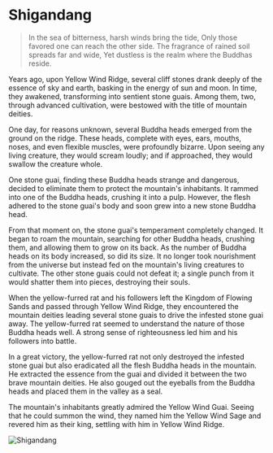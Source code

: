 # Shigandang

> In the sea of bitterness, harsh winds bring the tide,
> Only those favored one can reach the other side.
> The fragrance of rained soil spreads far and wide,
> Yet dustless is the realm where the Buddhas reside.

Years ago, upon Yellow Wind Ridge, several cliff stones drank deeply of
the essence of sky and earth, basking in the energy of sun and moon. In
time, they awakened, transforming into sentient stone guais. Among
them, two, through advanced cultivation, were bestowed with the title of
mountain deities.

One day, for reasons unknown, several Buddha heads emerged from the
ground on the ridge. These heads, complete with eyes, ears, mouths,
noses, and even flexible muscles, were profoundly bizarre. Upon seeing
any living creature, they would scream loudly; and if approached, they
would swallow the creature whole.

One stone guai, finding these Buddha heads strange and dangerous,
decided to eliminate them to protect the mountain's inhabitants. It
rammed into one of the Buddha heads, crushing it into a pulp. However,
the flesh adhered to the stone guai's body and soon grew into a new stone
Buddha head.

From that moment on, the stone guai's temperament completely
changed. It began to roam the mountain, searching for other Buddha
heads, crushing them, and allowing them to grow on its back. As the
number of Buddha heads on its body increased, so did its size. It no longer
took nourishment from the universe but instead fed on the mountain's
living creatures to cultivate. The other stone guais could not defeat it; a
single punch from it would shatter them into pieces, destroying their
souls.

When the yellow-furred rat and his followers left the Kingdom of Flowing
Sands and passed through Yellow Wind Ridge, they encountered the
mountain deities leading several stone guais to drive the infested stone
guai away. The yellow-furred rat seemed to understand the nature of
those Buddha heads well. A strong sense of righteousness led him and his
followers into battle.

In a great victory, the yellow-furred rat not only destroyed the infested
stone guai but also eradicated all the flesh Buddha heads in the mountain.
He extracted the essence from the guai and divided it between the two
brave mountain deities. He also gouged out the eyeballs from the Buddha
heads and placed them in the valley as a seal.

The mountain's inhabitants greatly admired the Yellow Wind Guai. Seeing
that he could summon the wind, they named him the Yellow Wind Sage
and revered him as their king, settling with him in Yellow Wind Ridge.

![Shigandang](/image-20240828215623882.png)